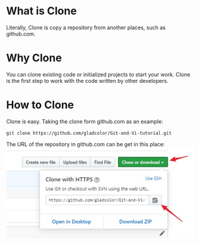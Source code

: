 # What is Clone
Literally, Clone is copy a repository from another places, such as github.com. 

# Why Clone
You can clone existing code or initialized projects to start your work. Clone is the first step to work with the code written by other developers.

# How to Clone
Clone is easy. Taking the clone form github.com as an example:

```git
git clone https://github.com/gladcolor/Git-and-Vi-tutorial.git
```
The URL of the repository in github.com can be get in this place:
![A existing repository in github.com](/git/img/clone1.jpg)
